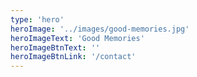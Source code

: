 ```yaml
---
type: 'hero'
heroImage: '../images/good-memories.jpg'
heroImageText: 'Good Memories'
heroImageBtnText: ''
heroImageBtnLink: '/contact'
---
```

